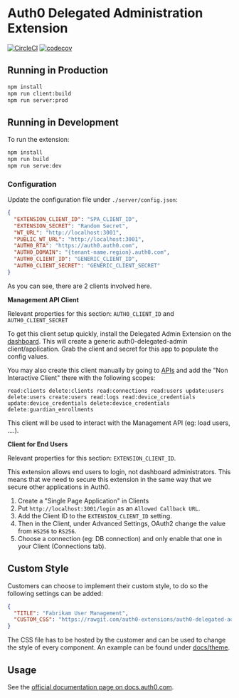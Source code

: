 # Auth0 Delegated Administration Extension
[![CircleCI](https://circleci.com/gh/auth0-extensions/auth0-delegated-administration-extension.svg?style=svg)](https://circleci.com/gh/auth0-extensions/auth0-delegated-administration-extension)
[![codecov](https://codecov.io/gh/auth0-extensions/auth0-delegated-administration-extension/branch/master/graph/badge.svg)](https://codecov.io/gh/auth0-extensions/auth0-delegated-administration-extension)

## Running in Production

```bash
npm install
npm run client:build
npm run server:prod
```

## Running in Development

To run the extension:

```bash
npm install
npm run build
npm run serve:dev
```

### Configuration

Update the configuration file under `./server/config.json`:

```json
{
  "EXTENSION_CLIENT_ID": "SPA_CLIENT_ID",
  "EXTENSION_SECRET": "Random Secret",
  "WT_URL": "http://localhost:3001",
  "PUBLIC_WT_URL": "http://localhost:3001",
  "AUTH0_RTA": "https://auth0.auth0.com",
  "AUTH0_DOMAIN": "{tenant-name.region}.auth0.com",
  "AUTH0_CLIENT_ID": "GENERIC_CLIENT_ID",
  "AUTH0_CLIENT_SECRET": "GENERIC_CLIENT_SECRET"
}
```

As you can see, there are 2 clients involved here.

**Management API Client**


Relevant properties for this section: `AUTH0_CLIENT_ID` and `AUTH0_CLIENT_SECRET`

To get this client setup quickly, install the Delegated Admin Extension on the [dashboard](https://manage.auth0.com/#/extensions). This will create a generic auth0-delegated-admin client/application. Grab the client and secret for this app to populate the config values.

You may also create this client manually by going to [APIs](https://manage.auth0.com/#/apis) and add the "Non Interactive Client" there with the following scopes:

```
read:clients delete:clients read:connections read:users update:users delete:users create:users read:logs read:device_credentials update:device_credentials delete:device_credentials delete:guardian_enrollments
```

This client will be used to interact with the Management API (eg: load users, ....).


**Client for End Users**

Relevant properties for this section: `EXTENSION_CLIENT_ID`.

This extension allows end users to login, not dashboard administrators. This means that we need to secure this extension in the same way that we secure other applications in Auth0.

 1. Create a "Single Page Application" in Clients
 2. Put `http://localhost:3001/login` as an `Allowed Callback URL`.
 3. Add the Client ID to the `EXTENSION_CLIENT_ID` setting.
 4. Then in the Client, under Advanced Settings, OAuth2 change the value from `HS256` to `RS256`.
 5. Choose a connection (eg: DB connection) and only enable that one in your Client (Connections tab).

## Custom Style

Customers can choose to implement their custom style, to do so the following settings can be added:

```json
{
  "TITLE": "Fabrikam User Management",
  "CUSTOM_CSS": "https://rawgit.com/auth0-extensions/auth0-delegated-administration-extension/master/docs/theme/fabrikam.css"
}
```

The CSS file has to be hosted by the customer and can be used to change the style of every component. An example can be found under [docs/theme](docs/theme).

## Usage

See the [official documentation page on docs.auth0.com](https://auth0.com/docs/extensions/delegated-admin).
